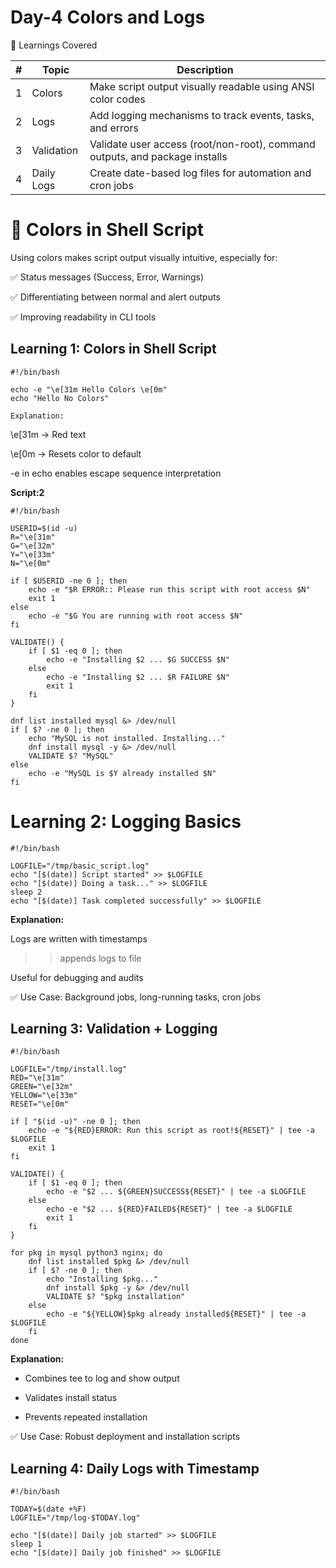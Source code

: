 # Day-4 Colors and Logs

📘 Learnings Covered

| # |   Topic    |                           Description                                       |
| - | ---------- | --------------------------------------------------------------------------- |
| 1 | Colors     | Make script output visually readable using ANSI color codes                 |
| 2 | Logs       | Add logging mechanisms to track events, tasks, and errors                   |
| 3 | Validation | Validate user access (root/non-root), command outputs, and package installs |
| 4 | Daily Logs | Create date-based log files for automation and cron jobs                    |



# 🎨 Colors in Shell Script
Using colors makes script output visually intuitive, especially for:

✅ Status messages (Success, Error, Warnings)

✅ Differentiating between normal and alert outputs

✅ Improving readability in CLI tools

## Learning 1: Colors in Shell Script

    #!/bin/bash

    echo -e "\e[31m Hello Colors \e[0m"
    echo "Hello No Colors"

    Explanation:

\e[31m → Red text

\e[0m → Resets color to default

-e in echo enables escape sequence interpretation

**Script:2**

    #!/bin/bash

    USERID=$(id -u)
    R="\e[31m"
    G="\e[32m"
    Y="\e[33m"
    N="\e[0m"

    if [ $USERID -ne 0 ]; then
        echo -e "$R ERROR:: Please run this script with root access $N"
        exit 1
    else
        echo -e "$G You are running with root access $N"
    fi

    VALIDATE() {
        if [ $1 -eq 0 ]; then
            echo -e "Installing $2 ... $G SUCCESS $N"
        else
            echo -e "Installing $2 ... $R FAILURE $N"
            exit 1
        fi
    }

    dnf list installed mysql &> /dev/null
    if [ $? -ne 0 ]; then
        echo "MySQL is not installed. Installing..."
        dnf install mysql -y &> /dev/null
        VALIDATE $? "MySQL"
    else
        echo -e "MySQL is $Y already installed $N"
    fi

# Learning 2: Logging Basics

    #!/bin/bash

    LOGFILE="/tmp/basic_script.log"
    echo "[$(date)] Script started" >> $LOGFILE
    echo "[$(date)] Doing a task..." >> $LOGFILE
    sleep 2
    echo "[$(date)] Task completed successfully" >> $LOGFILE


**Explanation:**

Logs are written with timestamps

>> appends logs to file

Useful for debugging and audits

✅ Use Case: Background jobs, long-running tasks, cron jobs


## Learning 3: Validation + Logging

    #!/bin/bash

    LOGFILE="/tmp/install.log"
    RED="\e[31m"
    GREEN="\e[32m"
    YELLOW="\e[33m"
    RESET="\e[0m"

    if [ "$(id -u)" -ne 0 ]; then
        echo -e "${RED}ERROR: Run this script as root!${RESET}" | tee -a $LOGFILE
        exit 1
    fi

    VALIDATE() {
        if [ $1 -eq 0 ]; then
            echo -e "$2 ... ${GREEN}SUCCESS${RESET}" | tee -a $LOGFILE
        else
            echo -e "$2 ... ${RED}FAILED${RESET}" | tee -a $LOGFILE
            exit 1
        fi
    }

    for pkg in mysql python3 nginx; do
        dnf list installed $pkg &> /dev/null
        if [ $? -ne 0 ]; then
            echo "Installing $pkg..."
            dnf install $pkg -y &> /dev/null
            VALIDATE $? "$pkg installation"
        else
            echo -e "${YELLOW}$pkg already installed${RESET}" | tee -a $LOGFILE
        fi
    done

**Explanation:**

- Combines tee to log and show output

- Validates install status

- Prevents repeated installation

✅ Use Case: Robust deployment and installation scripts


## Learning 4: Daily Logs with Timestamp

    #!/bin/bash

    TODAY=$(date +%F)
    LOGFILE="/tmp/log-$TODAY.log"

    echo "[$(date)] Daily job started" >> $LOGFILE
    sleep 1
    echo "[$(date)] Daily job finished" >> $LOGFILE
